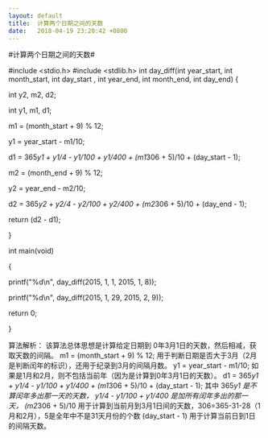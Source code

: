 ```yaml
---
layout: default
title:  计算两个日期之间的天数
date:   2018-04-19 23:20:42 +0800
---
```

#计算两个日期之间的天数#


#include <stdio.h>
#include <stdlib.h>
int day_diff(int year_start, int month_start, int day_start
   , int year_end, int month_end, int day_end)
{

 int y2, m2, d2;

 int y1, m1, d1;
 
 m1 = (month_start + 9) % 12;

 y1 = year_start - m1/10;

 d1 = 365*y1 + y1/4 - y1/100 + y1/400 + (m1*306 + 5)/10 + (day_start - 1);

 m2 = (month_end + 9) % 12;

 y2 = year_end - m2/10;

 d2 = 365*y2 + y2/4 - y2/100 + y2/400 + (m2*306 + 5)/10 + (day_end - 1);
 
 return (d2 - d1);

}

int main(void)

{

 printf("%d\n", day_diff(2015, 1, 1, 2015, 1, 8));

 printf("%d\n", day_diff(2015, 1, 29, 2015, 2, 9));
 
 return 0;

}

算法解析：
该算法总体思想是计算给定日期到 0年3月1日的天数，然后相减，获取天数的间隔。
m1 = (month_start + 9) % 12; 用于判断日期是否大于3月（2月是判断闰年的标识），还用于纪录到3月的间隔月数。
y1 = year_start - m1/10; 如果是1月和2月，则不包括当前年（因为是计算到0年3月1日的天数）。
d1 = 365*y1 + y1/4 - y1/100 + y1/400 + (m1*306 + 5)/10 + (day_start - 1);
    其中 365*y1 是不算闰年多出那一天的天数，
    y1/4 - y1/100 + y1/400  是加所有闰年多出的那一天，
(m2*306 + 5)/10 用于计算到当前月到3月1日间的天数，306=365-31-28（1月和2月），5是全年中不是31天月份的个数
(day_start - 1) 用于计算当前日到1日的间隔天数。